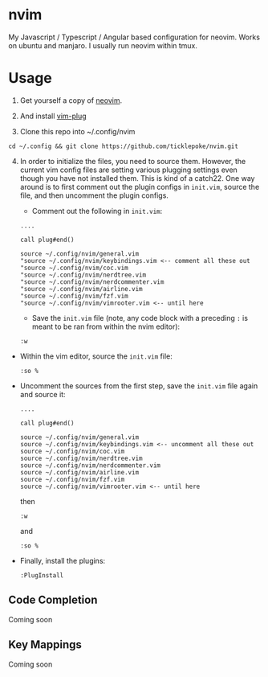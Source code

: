 # nvim

My Javascript / Typescript / Angular based configuration for neovim.
Works on ubuntu and manjaro. I usually run neovim within tmux.

# Usage

1. Get yourself a copy of [neovim](https://github.com/neovim/neovim/wiki/Installing-Neovim).

2. And install [vim-plug](ttps://github.com/junegunn/vim-plug#installation)

3. Clone this repo into ~/.config/nvim

```
cd ~/.config && git clone https://github.com/ticklepoke/nvim.git
```

4. In order to initialize the files, you need to source them. However, the current vim config files are setting various plugging settings even though you have not installed them.
   This is kind of a catch22. One way around is to first comment out the plugin configs in `init.vim`, source the file, and then uncomment the plugin configs.

    - Comment out the following in `init.vim`:

    ```
    ....

    call plug#end()

    source ~/.config/nvim/general.vim
    "source ~/.config/nvim/keybindings.vim <-- comment all these out
    "source ~/.config/nvim/coc.vim
    "source ~/.config/nvim/nerdtree.vim
    "source ~/.config/nvim/nerdcommenter.vim
    "source ~/.config/nvim/airline.vim
    "source ~/.config/nvim/fzf.vim
    "source ~/.config/nvim/vimrooter.vim <-- until here
    ```

    - Save the `init.vim` file (note, any code block with a preceding `:` is meant to be ran from within the nvim editor):

    ```
    :w
    ```

-   Within the vim editor, source the `init.vim` file:

    ```
    :so %
    ```

-   Uncomment the sources from the first step, save the `init.vim` file again and source it:

    ```
    ....

    call plug#end()

    source ~/.config/nvim/general.vim
    source ~/.config/nvim/keybindings.vim <-- uncomment all these out
    source ~/.config/nvim/coc.vim
    source ~/.config/nvim/nerdtree.vim
    source ~/.config/nvim/nerdcommenter.vim
    source ~/.config/nvim/airline.vim
    source ~/.config/nvim/fzf.vim
    source ~/.config/nvim/vimrooter.vim <-- until here
    ```

    then

    ```
    :w
    ```

    and

    ```
    :so %
    ```

-   Finally, install the plugins:

    ```
    :PlugInstall
    ```

## Code Completion

Coming soon

## Key Mappings

Coming soon
